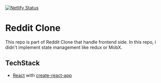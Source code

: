 [![Netlify Status](https://api.netlify.com/api/v1/badges/b64ad292-a8d2-4edd-825a-75f4f009a593/deploy-status)](https://app.netlify.com/sites/reddit-clone-frontend/deploys)
# Reddit Clone
This repo is part of Reddit Clone that handle frontend side. In this repo, i didn't implement state management like redux or MobX.

## TechStack
* [React](https://reactjs.org) with [create-react-app](https://github.com/facebook/create-react-app)

